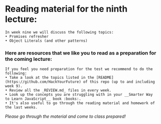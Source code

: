 # Reading material for the ninth lecture:

```
In week nine we will discuss the following topics:
• Promises refresher
• Object Literals (and other patterns)
```

### Here are resources that we like you to read as a preparation for the coming lecture:


```
If you feel you need preparation for the test we recommend to do the following:
• Take a look at the topics listed in the [README](https://github.com/HackYourFuture) of this repo (up to and including week 9). 
• Review all the _REVIEW.md_ files in every week.
• Look up the concepts you are struggling with in your __Smarter Way to Learn JavaScript__ book :books:. 
• It's also useful to go through the reading material and homework of the last weeks.
```

_Please go through the material and come to class prepared!_


